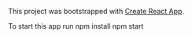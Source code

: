This project was bootstrapped with [Create React App](https://github.com/facebookincubator/create-react-app).

To start this app run
    npm install 
    npm start